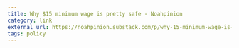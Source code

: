 ```yaml
---
title: Why $15 minimum wage is pretty safe - Noahpinion
category: link
external_url: https://noahpinion.substack.com/p/why-15-minimum-wage-is-pretty-safe
tags: policy
---
```

